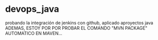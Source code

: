 # devops_java
probando la integración de jenkins con github, aplicado aproyectos java
ADEMAS, ESTOY POR  POR  PROBAR EL COMANDO "MVN PACKAGE" AUTOMATICO EN MAVEN...
